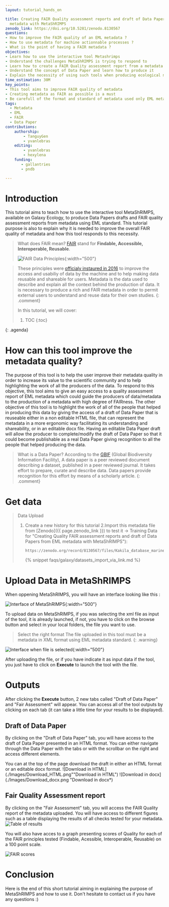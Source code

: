 ```yaml
---
layout: tutorial_hands_on

title: Creating FAIR Quality assessment reports and draft of Data Papers from EML
  metadata with MetaShRIMPS
zenodo_link: https://doi.org/10.5281/zenodo.8130567
questions:
- How to improve the FAIR quality of an EML metadata ?
- How to use metadata for machine actionnable processes ?
- What is the point of having a FAIR metadata ?
objectives:
- Learn how to use the interactive tool Metashrimps
- Understand the challenges MetaShRIMPS is trying to respond to
- Learn how to create a FAIR Quality assessment report from a metadata using EML standard
- Understand the concept of Data Paper and learn how to produce it
- Explain the necessity of using such tools when producing ecological metadata
time_estimation: 30M
key_points:
- This tool aims to improve FAIR quality of metadata
- Creating metadata as FAIR as possible is a must
- Be carefull of the format and standard of metadata used only EML metadata will work
tags:
  - Metadata
  - EML
  - FAIR
  - Data Paper
contributions:
    authorship:
        - TanguyGen
        - yvanlebras
    editing:
        - yvanlebras
        - hexylena
    funding:
       - gallantries
       - pndb

---
```



# Introduction

This tutorial aims to teach how to use the interactive tool MetaShRIMPS, available on Galaxy Ecology,
to produce Data Papers drafts and FAIR quality assessment reports from metadata using EML
standard.
This tutorial purpose is also to explain why it is needed to improve the overall FAIR quality
of metadata and how this tool responds to this necessity.

> <comment-title>What does FAIR mean?</comment-title>
> [FAIR](https://www.go-fair.org/fair-principles/) stand for **Findable, Accessible, Interoperable, Reusable**. 
>
>![FAIR Data Principles](./Images/FAIR_data_principles.jpg){:width="500"}

>These principles were [officialy instaured in 2016](https://doi.org/10.1038/sdata.2016.18) to improve the access and usabiliy of data by the machine and to help making data reusable and shareable for users.
>Metadata is the data used to describe and explain all the context behind the production of data. It is necessary to produce a rich and FAIR metadata in order 
>to permit external users to understand and reuse data for their own studies.
{:  .comment}
> <agenda-title></agenda-title>
>
> In this tutorial, we will cover:
>
> 1. TOC
> {:toc}
>
{: .agenda}


# How can this tool improve the metadata quality?

The purpose of this tool is to help the user improve their metadata quality in order to increase its value to the scientific community and to help highlighting
the work of all the producers of the data.
To respond to this objective, this tool aims to give an easy access to a quality assessment report of EML metadata which could guide the producers of
data/metadata to the production of a metadata with high degree of FAIRness.
The other objective of this tool is to highlight the work of all of the people that helped in producing this data by giving the access of a draft of Data Paper
that is reuseable either in a non editable HTML file, that can represent the metadata in a more ergonomic way facilitating its understanding and shareability,
or in an editable docx file. Having an editable Data Paper draft will allow the producer to complete/modify the draft of Data Paper so that it could become
publishable as a real Data Paper giving recognition to all the people that helped producing the data.

> <comment-title>What is a Data Paper?</comment-title>
> According to the [GBIF](https://www.gbif.org/data-papers) (Global Biodiversity Information Facility), 
>A data paper is a peer reviewed document describing a dataset, published in a peer reviewed journal. It takes effort to prepare, curate and describe data. 
>Data papers provide recognition for this effort by means of a scholarly article.
{:  .comment}
# Get data

> <hands-on-title> Data Upload </hands-on-title>
>
> 1. Create a new history for this tutorial
> 2.Import this metadata file from [Zenodo]({{ page.zenodo_link }}) to test it
>     -> Training Data for "Creating Quality FAIR assessment reports and draft of Data Papers from EML metadata with MetaShRIMPS"):
>    ```
>    https://zenodo.org/record/8130567/files/Kakila_database_marine_mammal.xml
>    ```
>
>    {% snippet faqs/galaxy/datasets_import_via_link.md %}

# Upload Data in MetaShRIMPS

When oppening MetaShRIMPS, you will have an interface looking like this :

![Interface of MetaShRIMPS](./Images/upload_1.png){:width="500"}

To upload data on MetaShRIMPS, if you was selecting the xml file as input of the tool, it is already launched, if not, you have to click on the browse button and select in your local folders, the file
you want to use. 
> <warning-title>Select the right format</warning-title>
> The file uploaded in this tool must be a metadata in XML format using EML metadata standard.
{: .warning}

![Interface when file is selected](./Images/upload_1.png){:width="500"}

After uploading the file, or if you have indicate it as input data if the tool, you just have to click on **Execute** to launch the tool with the file.

# Outputs

After clicking the **Execute** button, 2 new tabs called "Draft of Data Paper" and "Fair Assessment"  will appear.
You can access all of the tool outputs by clicking on each tab (it can take a little time for your results to be displayed).

## Draft of Data Paper

By clicking on the "Draft of Data Paper" tab, you will have access to the draft of Data Paper presented in an HTML format.
You can either navigate through the Data Paper with the tabs or with the scrollbar on the right and access different elements.

You can at the top of the page download the draft in either an HTML format or an editable docx format.
![Download in HTML](./Images/Download_HTML.png""Download in HTML")
![Download in docx](./Images/Download_docx.png "Download in docx*)

## Fair Quality Assessment report

By clicking on the "Fair Assessment" tab, you will access the FAIR Quality report of the metadata uploaded.
You will have access to different figures such as a table displaying the results of all checks tested for your metadata.
![Table of results](./Images/Fairscore_tab.png "Example of the table displaying the results of the Quality Checks")

You will also have acces to a graph presenting scores of Quality for each of the FAIR principles tested (Findable,
Acessible, Interoperable, Reusable) on a 100 point scale.

![FAIR scores](./Images/Fairscore_bar.png "Example of a FAIR score")

# Conclusion

Here is the end of this short tutorial aiming in explaining the purpose of MetaShRIMPS and how to use it.
Don't hesitate to contact us if you have any questions :)
